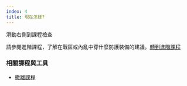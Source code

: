 ```yaml
---
index: 4
title: 現在怎樣?
---
```

滑動右側到課程檢查

請參閱進階課程，了解在戰區或內亂中穿什麼防護裝備的建議。[轉到進階課程](umbrella://travel/protective-equipment/advanced)

### 相關課程與工具

*   [撒離課程](umbrella://incident-response/evacuation/beginner)
